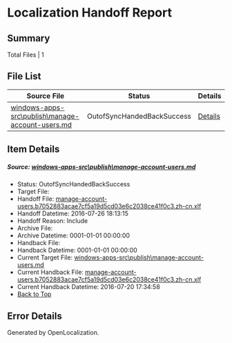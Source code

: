 # <a name='report-top'></a> Localization Handoff Report

## Summary
 Total Files | 1

## File List
 Source File | Status | Details 
 ----------- | ------ | ------- 
 [windows-apps-src\publish\manage-account-users.md](https://github.com/Microsoft/windows-apps/blob/2e7e409e0b69d973a3679f13703d6a4d0ec32494/windows-apps-src/publish/manage-account-users.md) | OutofSyncHandedBackSuccess | [Details](#c9d62266a91764c8dc0df7128bb9f0d2768c62433690)

## Item Details
##### <a name='c9d62266a91764c8dc0df7128bb9f0d2768c62433690'></a> Source: [windows-apps-src\publish\manage-account-users.md](https://github.com/Microsoft/windows-apps/blob/2e7e409e0b69d973a3679f13703d6a4d0ec32494/windows-apps-src/publish/manage-account-users.md)
* Status: OutofSyncHandedBackSuccess
* Target File: 
* Handoff File: [manage-account-users.b7052883acae7cf5a19d5cd03e6c2038ce41f0c3.zh-cn.xlf](https://github.com/Microsoft/WDG.handoff/blob/4d4315eea470d8ca2662374ffaf47d157c2516be/ol-handoff/Microsoft/windows-apps.zh-cn/master/manage-account-users.b7052883acae7cf5a19d5cd03e6c2038ce41f0c3.zh-cn.xlf)
* Handoff Datetime: 2016-07-26 18:13:15
* Handoff Reason: Include
* Archive File: 
* Archive Datetime: 0001-01-01 00:00:00
* Handback File: 
* Handback Datetime: 0001-01-01 00:00:00
* Current Target File: [windows-apps-src\publish\manage-account-users.md](https://github.com/Microsoft/windows-apps.zh-cn/blob/32ed88f8e6b89946bfa394c621c09bde4565e407/windows-apps-src/publish/manage-account-users.md)
* Current Handback File: [manage-account-users.b7052883acae7cf5a19d5cd03e6c2038ce41f0c3.zh-cn.xlf](https://github.com/Microsoft/WDG.handback/blob/7f934e6edca1ecf88a8bb5c9968f789c84e1b237/ol-handback/Microsoft/windows-apps.zh-cn/master/manage-account-users.b7052883acae7cf5a19d5cd03e6c2038ce41f0c3.zh-cn.xlf)
* Current Handback Datetime: 2016-07-20 17:34:58
* [Back to Top](#report-top)


## Error Details

Generated by OpenLocalization.
